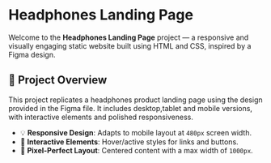 # Headphones Landing Page

Welcome to the **Headphones Landing Page** project — a responsive and visually engaging static website built using HTML and CSS, inspired by a Figma design.

## 📁 Project Overview

This project replicates a headphones product landing page using the design provided in the Figma file. It includes desktop,tablet and mobile versions, with interactive elements and polished responsiveness.

- 💡 **Responsive Design**: Adapts to mobile layout at `480px` screen width.  
- 🎨 **Interactive Elements**: Hover/active styles for links and buttons.  
- 📐 **Pixel-Perfect Layout**: Centered content with a max width of `1000px`.
